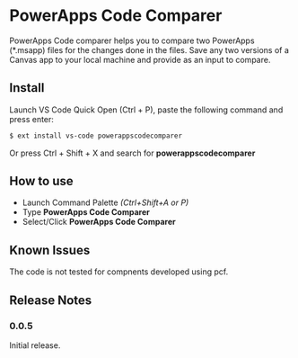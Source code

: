# PowerApps Code Comparer

PowerApps Code comparer helps you to compare two PowerApps (*.msapp) files for the changes done in the files.  Save any two versions of a Canvas app to your local machine and provide as an input to compare.

## Install

Launch VS Code Quick Open (Ctrl + P), paste the following command and press enter:

```sh
$ ext install vs-code powerappscodecomparer
```

Or press Ctrl + Shift + X and search for __powerappscodecomparer__


## How to use

- Launch Command Palette _(Ctrl+Shift+A or P)_
- Type __PowerApps Code Comparer__
- Select/Click __PowerApps Code Comparer__


## Known Issues

The code is not tested for compnents developed using pcf.

## Release Notes

### 0.0.5

Initial release.

